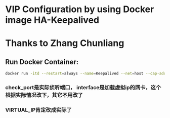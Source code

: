 # VIP Configuration by using Docker image HA-Keepalived
# Thanks to Zhang Chunliang
## Run Docker Container:
```sh
docker run -itd --restart=always --name=Keepalived --net=host --cap-add=NET_ADMIN -e VIRTUAL_IP=192.168.122.100 -e CHECK_PORT=22 -e VRID=151 -e INTERFACE=wlp1s0 -e NETMASK_BIT=24-e haproxy-keepalived:1.0 
```
### check_port是实际侦听端口， interface是加载虚拟ip的网卡，这个根据实际情况改下，其它不用改了
### VIRTUAL_IP肯定改成实际了
